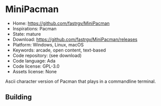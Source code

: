 # MiniPacman

- Home: https://github.com/fastrgv/MiniPacman
- Inspirations: Pacman
- State: mature
- Download: https://github.com/fastrgv/MiniPacman/releases
- Platform: Windows, Linux, macOS
- Keywords: arcade, open content, text-based
- Code repository: (see download)
- Code language: Ada
- Code license: GPL-3.0
- Assets license: None

Ascii character version of Pacman that plays in a commandline terminal.

## Building
